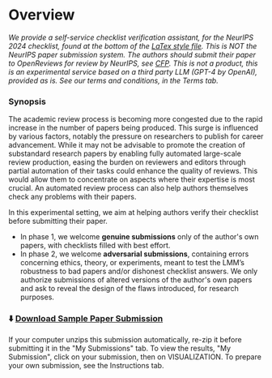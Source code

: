 # Overview 


*We provide a self-service checklist verification assistant, for the NeurIPS 2024 checklist, found at the bottom of the [LaTex style file](https://media.neurips.cc/Conferences/NeurIPS2024/Styles.zip). This is NOT the NeurIPS paper submission system. The authors should submit their paper to OpenReviews for review by NeurIPS, see [CFP](https://neurips.cc/Conferences/2024/CallForPapers). This is not a product, this is an experimental service based on a third party LLM (GPT-4 by OpenAI), provided as is. See our terms and conditions, in the Terms tab.*

### Synopsis

The academic review process is becoming more congested due to the rapid increase in the number of papers being produced. This surge is influenced by various factors, notably the pressure on researchers to publish for career advancement. While it may not be advisable to promote the creation of substandard research papers by enabling fully automated large-scale review production, easing the burden on reviewers and editors through partial automation of their tasks could enhance the quality of reviews. This would allow them to concentrate on aspects where their expertise is most crucial. An automated review process can also help authors themselves check any problems with their papers. 

In this experimental setting, we aim at helping authors verify their checklist before submitting their paper. 
* In phase 1, we welcome **genuine submissions** only of the author's own papers, with checklists filled with best effort. 
* In phase 2, we welcome **adversarial submissions**, containing errors concerning ethics, theory, or experiments, meant to test the LMM’s robustness to bad papers and/or dishonest checklist answers. We only authorize submissions of altered versions of the author's own papers and ask to reveal the design of the flaws introduced, for research purposes.

### ⬇️ [Download Sample Paper Submission](https://www.codabench.org/datasets/download/6fc884ae-1878-4fcf-8d60-361d8fbec1c4/)
If your computer unzips this submission automatically, re-zip it before submitting it in the "My Submissions" tab. To view the results, "My Submission", click on your submission, then on VISUALIZATION. To prepare your own submission, see the Instructions tab.